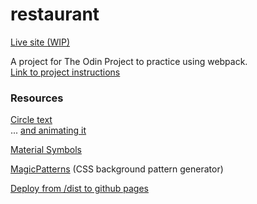 # restaurant

[Live site (WIP)](https://mchlol.github.io/restaurant/)

A project for The Odin Project to practice using webpack.  
[Link to project instructions](https://www.theodinproject.com/lessons/node-path-javascript-restaurant-page)  

### Resources

[Circle text](https://codepen.io/tylersticka/pen/ExxjyxO)  
... [and animating it](https://codepen.io/mattsrinc/pen/OXwKZv)  

[Material Symbols](https://github.com/marella/material-symbols/tree/main/material-symbols)  

[MagicPatterns](https://www.magicpattern.design/tools/css-backgrounds) (CSS background pattern generator)  

[Deploy from /dist to github pages](https://medium.com/@cassandra.torske/one-way-to-deploy-your-bundled-javascript-project-to-github-pages-9f9bb2a1aaa1)  